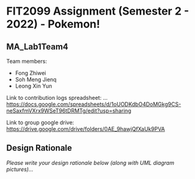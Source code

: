 # FIT2099 Assignment (Semester 2 - 2022) - Pokemon!

## MA_Lab1Team4
Team members:
* Fong Zhiwei
* Soh Meng Jienq
* Leong Xin Yun

Link to contribution logs spreadsheet: ...
https://docs.google.com/spreadsheets/d/1oUODKdbO4DoMGkg9CS-neSaxfmVXrx9WSeT96tDRMTg/edit?usp=sharing 

Link to group google drive: https://drive.google.com/drive/folders/0AE_9hawjQfXaUk9PVA

## Design Rationale

_Please write your design rationale below (along with UML diagram pictures)..._
